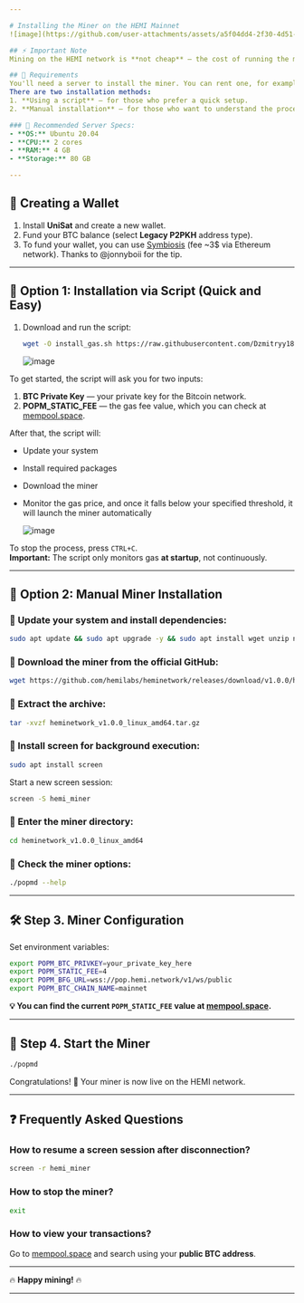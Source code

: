 ```yaml
---

# Installing the Miner on the HEMI Mainnet
![image](https://github.com/user-attachments/assets/a5f04dd4-2f30-4d51-93f1-7c71e7e6197d)

## ⚡ Important Note
Mining on the HEMI network is **not cheap** — the cost of running the miner is around **$200 per day**. (Make sure to catch low gas fees!)

## 📌 Requirements
You'll need a server to install the miner. You can rent one, for example, on [VDSina](https://www.vdsina.com/?partner=dd4tc21l55), which offers convenient daily payments.  
There are two installation methods:  
1. **Using a script** — for those who prefer a quick setup.  
2. **Manual installation** — for those who want to understand the process in detail.

### 🔧 Recommended Server Specs:
- **OS:** Ubuntu 20.04  
- **CPU:** 2 cores  
- **RAM:** 4 GB  
- **Storage:** 80 GB  

---
```


## 🚀 Creating a Wallet

1. Install **UniSat** and create a new wallet.
2. Fund your BTC balance (select **Legacy P2PKH** address type).
3. To fund your wallet, you can use [Symbiosis](https://app.symbiosis.finance/) (fee ~3$ via Ethereum network). Thanks to @jonnyboii for the tip.

---

## 🔧 Option 1: Installation via Script (Quick and Easy)

1. Download and run the script:
   ```bash
   wget -O install_gas.sh https://raw.githubusercontent.com/Dzmitryy1812/Miner-POP-HEMI-mainnet-/refs/heads/main/install%2Bgas.sh && chmod +x install_gas.sh && ./install_gas.sh
   ```

   ![image](https://github.com/user-attachments/assets/96b322fd-3042-460a-87a6-4cab4fbaeab3)

To get started, the script will ask you for two inputs:

1. **BTC Private Key** — your private key for the Bitcoin network.
2. **POPM_STATIC_FEE** — the gas fee value, which you can check at [mempool.space](https://mempool.space).

After that, the script will:
- Update your system
- Install required packages
- Download the miner
- Monitor the gas price, and once it falls below your specified threshold, it will launch the miner automatically

   ![image](https://github.com/user-attachments/assets/8c4d9e3b-0cca-46c6-bb1e-a6114a57edb4)

To stop the process, press `CTRL+C`.  
**Important:** The script only monitors gas **at startup**, not continuously.

---

## 🔧 Option 2: Manual Miner Installation

### 🔹 Update your system and install dependencies:
```sh
sudo apt update && sudo apt upgrade -y && sudo apt install wget unzip nano curl -y
```

### 🔹 Download the miner from the official GitHub:
```sh
wget https://github.com/hemilabs/heminetwork/releases/download/v1.0.0/heminetwork_v1.0.0_linux_amd64.tar.gz
```

### 🔹 Extract the archive:
```sh
tar -xvzf heminetwork_v1.0.0_linux_amd64.tar.gz
```

### 🔹 Install **screen** for background execution:
```sh
sudo apt install screen
```

Start a new screen session:
```sh
screen -S hemi_miner
```

### 🔹 Enter the miner directory:
```sh
cd heminetwork_v1.0.0_linux_amd64
```

### 🔹 Check the miner options:
```sh
./popmd --help
```

---

## 🛠️ Step 3. Miner Configuration

Set environment variables:
```sh
export POPM_BTC_PRIVKEY=your_private_key_here
export POPM_STATIC_FEE=4
export POPM_BFG_URL=wss://pop.hemi.network/v1/ws/public
export POPM_BTC_CHAIN_NAME=mainnet
```

**💡 You can find the current `POPM_STATIC_FEE` value at [mempool.space](https://mempool.space).**

---

## 🚴 Step 4. Start the Miner
```sh
./popmd
```

Congratulations! 🎉 Your miner is now live on the HEMI network.

---

## ❓ Frequently Asked Questions

### How to resume a screen session after disconnection?
```sh
screen -r hemi_miner
```

### How to stop the miner?
```sh
exit
```

### How to view your transactions?

Go to [mempool.space](https://mempool.space) and search using your **public BTC address**.

---

🔥 **Happy mining!** 🔥

---
